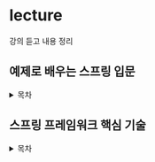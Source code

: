 # lecture

강의 듣고 내용 정리

## 예제로 배우는 스프링 입문

<details>
<summary>목차</summary>


  [IoC](https://github.com/beginin15/lecture/blob/master/%231%20예제로%20배우는%20스프링%20입문/IoC.md)

  [AOP](https://github.com/beginin15/lecture/blob/master/%231%20예제로%20배우는%20스프링%20입문/AOP.md)

  [PSA](https://github.com/beginin15/lecture/blob/master/%231%20예제로%20배우는%20스프링%20입문/PSA.md)

</details>

## 스프링 프레임워크 핵심 기술

<details>
<summary>목차</summary>


  ### IoC 컨테이너

  [컨테이너와 빈](https://github.com/beginin15/lecture/blob/master/%232%20스프링%20프레임워크%20핵심%20기술/IoC%20Container/01_IoC_컨테이너와_빈.md)

  [ApplicationContext](https://github.com/beginin15/lecture/blob/master/%232%20스프링%20프레임워크%20핵심%20기술/IoC%20Container/02_ApplicationContext.md)

  [@Autowired](https://github.com/beginin15/lecture/blob/master/%232%20스프링%20프레임워크%20핵심%20기술/IoC%20Container/03_%40Autowired.md)

  [@ComponentScan](https://github.com/beginin15/lecture/blob/master/%232%20스프링%20프레임워크%20핵심%20기술/IoC%20Container/04_%40Component와_컴포넌트%20스캔.md)

  [빈 스코프](https://github.com/beginin15/lecture/blob/master/%232%20스프링%20프레임워크%20핵심%20기술/IoC%20Container/05_빈_스코프.md)

  [Environment - Profile](https://github.com/beginin15/lecture/blob/master/%232%20스프링%20프레임워크%20핵심%20기술/IoC%20Container/06_Environment_profile.md)

  [Environment - Property](https://github.com/beginin15/lecture/blob/master/%232%20스프링%20프레임워크%20핵심%20기술/IoC%20Container/07_Environment_property.md)

  [MessageSource](https://github.com/beginin15/lecture/blob/master/%232%20스프링%20프레임워크%20핵심%20기술/IoC%20Container/08_MessageSource.md)

  [ApplicationEventPublisher](https://github.com/beginin15/lecture/blob/master/%232%20스프링%20프레임워크%20핵심%20기술/IoC%20Container/09_ApplicationEventPublisher.md)

  [ResourceLoader](https://github.com/beginin15/lecture/blob/master/%232%20스프링%20프레임워크%20핵심%20기술/IoC%20Container/10_ResourceLoader.md)

### Resource / Validation

[Resource 추상화](https://github.com/beginin15/lecture/blob/master/%232%20%EC%8A%A4%ED%94%84%EB%A7%81%20%ED%94%84%EB%A0%88%EC%9E%84%EC%9B%8C%ED%81%AC%20%ED%95%B5%EC%8B%AC%20%EA%B8%B0%EC%88%A0/Resource%2C%20Validation/Resource_%EC%B6%94%EC%83%81%ED%99%94.md) 

[Validation 추상화](https://github.com/beginin15/lecture/blob/master/%232%20%EC%8A%A4%ED%94%84%EB%A7%81%20%ED%94%84%EB%A0%88%EC%9E%84%EC%9B%8C%ED%81%AC%20%ED%95%B5%EC%8B%AC%20%EA%B8%B0%EC%88%A0/Resource%2C%20Validation/Validation_%EC%B6%94%EC%83%81%ED%99%94.md)

### 데이터 바인딩

[PropertyEditor](https://github.com/beginin15/lecture/blob/master/%232%20%EC%8A%A4%ED%94%84%EB%A7%81%20%ED%94%84%EB%A0%88%EC%9E%84%EC%9B%8C%ED%81%AC%20%ED%95%B5%EC%8B%AC%20%EA%B8%B0%EC%88%A0/Data%20Binding/01_PropertyEditor.md)

[Converter와 Formatter](https://github.com/beginin15/lecture/blob/master/%232%20%EC%8A%A4%ED%94%84%EB%A7%81%20%ED%94%84%EB%A0%88%EC%9E%84%EC%9B%8C%ED%81%AC%20%ED%95%B5%EC%8B%AC%20%EA%B8%B0%EC%88%A0/Data%20Binding/02_Converter%EC%99%80%20Formatter.md)

### SpEL

[SpEL](https://github.com/beginin15/lecture/blob/master/%232%20%EC%8A%A4%ED%94%84%EB%A7%81%20%ED%94%84%EB%A0%88%EC%9E%84%EC%9B%8C%ED%81%AC%20%ED%95%B5%EC%8B%AC%20%EA%B8%B0%EC%88%A0/SpEL/SpEL.md)

</details>

